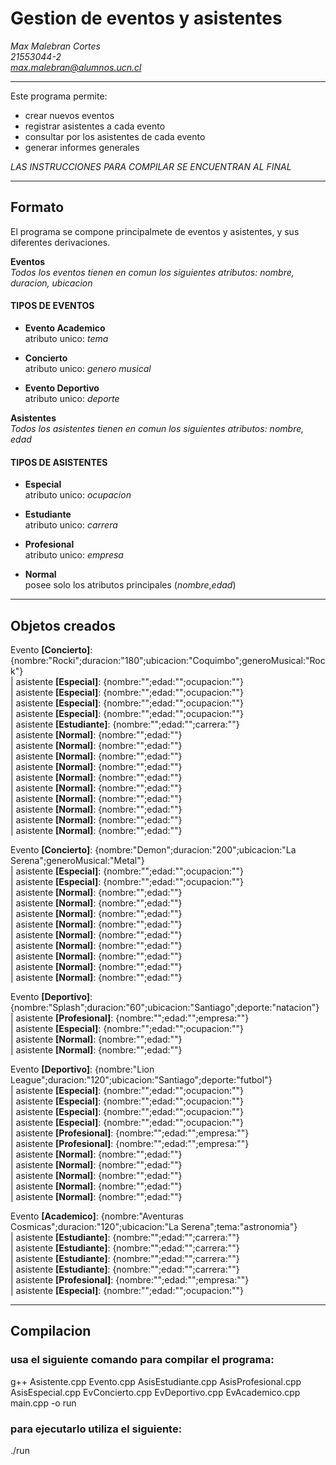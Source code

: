 
# Gestion de eventos y asistentes 

*Max Malebran Cortes  
21553044-2  
max.malebran@alumnos.ucn.cl*  
___
Este programa permite:
 - crear nuevos eventos
 - registrar asistentes a cada evento
 - consultar por los asistentes de cada evento
 - generar informes generales  

*LAS INSTRUCCIONES PARA COMPILAR SE ENCUENTRAN AL FINAL*
___
## Formato

El programa se compone principalmete de eventos y asistentes, y sus diferentes derivaciones. 

**Eventos**  
*Todos los eventos tienen en comun los siguientes atributos: nombre, duracion, ubicacion*  

#### TIPOS DE EVENTOS
- **Evento Academico**  
  atributo unico: *tema*

- **Concierto**  
  atributo unico: *genero musical*

- **Evento Deportivo**  
  atributo unico: *deporte*

**Asistentes**  
*Todos los asistentes tienen en comun los siguientes atributos: nombre, edad*

#### TIPOS DE ASISTENTES
- **Especial**  
  atributo unico: *ocupacion*  
    
- **Estudiante**  
  atributo unico: *carrera*  
    
- **Profesional**  
  atributo unico: *empresa*  
    
- **Normal**  
  posee solo los atributos principales (*nombre*,*edad*)  


___
## Objetos creados
Evento **[Concierto]**: {nombre:"Rocki";duracion:"180";ubicacion:"Coquimbo";generoMusical:"Rock"}  
| asistente **[Especial]**: {nombre:"";edad:"";ocupacion:""}  
| asistente **[Especial]**: {nombre:"";edad:"";ocupacion:""}  
| asistente **[Especial]**: {nombre:"";edad:"";ocupacion:""}  
| asistente **[Especial]**: {nombre:"";edad:"";ocupacion:""}  
| asistente **[Estudiante]**: {nombre:"";edad:"";carrera:""}  
| asistente **[Normal]**: {nombre:"";edad:""}  
| asistente **[Normal]**: {nombre:"";edad:""}  
| asistente **[Normal]**: {nombre:"";edad:""}  
| asistente **[Normal]**: {nombre:"";edad:""}  
| asistente **[Normal]**: {nombre:"";edad:""}  
| asistente **[Normal]**: {nombre:"";edad:""}  
| asistente **[Normal]**: {nombre:"";edad:""}  
| asistente **[Normal]**: {nombre:"";edad:""}  
| asistente **[Normal]**: {nombre:"";edad:""}  
| asistente **[Normal]**: {nombre:"";edad:""}  

Evento **[Concierto]**: {nombre:"Demon";duracion:"200";ubicacion:"La Serena";generoMusical:"Metal"}  
| asistente **[Especial]**: {nombre:"";edad:"";ocupacion:""}  
| asistente **[Especial]**: {nombre:"";edad:"";ocupacion:""}    
| asistente **[Normal]**: {nombre:"";edad:""}  
| asistente **[Normal]**: {nombre:"";edad:""}  
| asistente **[Normal]**: {nombre:"";edad:""}  
| asistente **[Normal]**: {nombre:"";edad:""}  
| asistente **[Normal]**: {nombre:"";edad:""}  
| asistente **[Normal]**: {nombre:"";edad:""}  
| asistente **[Normal]**: {nombre:"";edad:""}  
| asistente **[Normal]**: {nombre:"";edad:""}  
| asistente **[Normal]**: {nombre:"";edad:""}  

Evento **[Deportivo]**: {nombre:"Splash";duracion:"60";ubicacion:"Santiago";deporte:"natacion"}  
| asistente **[Profesional]**: {nombre:"";edad:"";empresa:""}  
| asistente **[Especial]**: {nombre:"";edad:"";ocupacion:""}    
| asistente **[Normal]**: {nombre:"";edad:""}  
| asistente **[Normal]**: {nombre:"";edad:""}  

Evento **[Deportivo]**: {nombre:"Lion League";duracion:"120";ubicacion:"Santiago";deporte:"futbol"}  
| asistente **[Especial]**: {nombre:"";edad:"";ocupacion:""}  
| asistente **[Especial]**: {nombre:"";edad:"";ocupacion:""}  
| asistente **[Especial]**: {nombre:"";edad:"";ocupacion:""}  
| asistente **[Especial]**: {nombre:"";edad:"";ocupacion:""}  
| asistente **[Profesional]**: {nombre:"";edad:"";empresa:""}  
| asistente **[Profesional]**: {nombre:"";edad:"";empresa:""}  
| asistente **[Normal]**: {nombre:"";edad:""}  
| asistente **[Normal]**: {nombre:"";edad:""}  
| asistente **[Normal]**: {nombre:"";edad:""}  
| asistente **[Normal]**: {nombre:"";edad:""}  
| asistente **[Normal]**: {nombre:"";edad:""}  

Evento **[Academico]**: {nombre:"Aventuras Cosmicas";duracion:"120";ubicacion:"La Serena";tema:"astronomia"}  
| asistente **[Estudiante]**: {nombre:"";edad:"";carrera:""}  
| asistente **[Estudiante]**: {nombre:"";edad:"";carrera:""}  
| asistente **[Estudiante]**: {nombre:"";edad:"";carrera:""}  
| asistente **[Estudiante]**: {nombre:"";edad:"";carrera:""}  
| asistente **[Profesional]**: {nombre:"";edad:"";empresa:""}  
| asistente **[Especial]**: {nombre:"";edad:"";ocupacion:""}   



___
## Compilacion
### usa el siguiente comando para compilar el programa:

g++ Asistente.cpp Evento.cpp AsisEstudiante.cpp AsisProfesional.cpp AsisEspecial.cpp EvConcierto.cpp EvDeportivo.cpp EvAcademico.cpp main.cpp -o run

### para ejecutarlo utiliza el siguiente:

./run 
